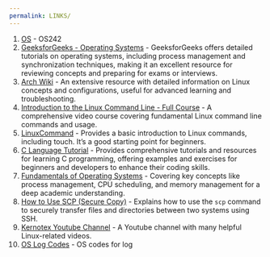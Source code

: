 ```yaml
---
permalink: LINKS/
---
```


1. [OS](https://os.vlsm.org/) - OS242
2. [GeeksforGeeks - Operating Systems](https://www.geeksforgeeks.org/operating-systems/) - GeeksforGeeks offers detailed tutorials on operating systems, including process management and synchronization techniques, making it an excellent resource for reviewing concepts and preparing for exams or interviews.
3. [Arch Wiki](https://wiki.archlinux.org/) - An extensive resource with detailed information on Linux concepts and configurations, useful for advanced learning and troubleshooting.
4. [Introduction to the Linux Command Line - Full Course](https://www.youtube.com/watch?v=IVquJh3DXUA) - A comprehensive video course covering fundamental Linux command line commands and usage.
5. [LinuxCommand](https://linuxcommand.org/) - Provides a basic introduction to Linux commands, including touch. It’s a good starting point for beginners.
6. [C Language Tutorial](https://www.w3schools.com/c/) - Provides comprehensive tutorials and resources for learning C programming, offering examples and exercises for beginners and developers to enhance their coding skills.
7. [Fundamentals of Operating Systems](https://www.freecodecamp.org/news/learn-about-operating-systems-in-depth/) - Covering key concepts like process management, CPU scheduling, and memory management for a deep academic understanding.
8. [How to Use SCP (Secure Copy)](https://linuxize.com/post/how-to-use-scp-command-to-securely-transfer-files/) - Explains how to use the `scp` command to securely transfer files and directories between two systems using SSH.
9. [Kernotex Youtube Channel](https://www.youtube.com/@Kernotex) - A Youtube channel with many helpful Linux-related videos.
10. [OS Log Codes](https://osp4diss.vlsm.org/ETC/logCodes.txt) - OS codes for log
